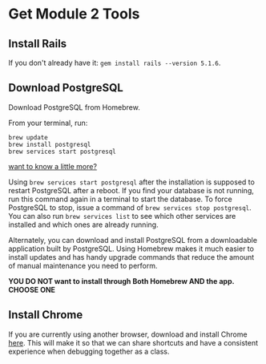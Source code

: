 # Get Module 2 Tools

## Install Rails

If you don't already have it: `gem install rails --version 5.1.6`.

## Download PostgreSQL

Download PostgreSQL from Homebrew.

From your terminal, run:

```
brew update
brew install postgresql
brew services start postgresql
```
[want to know a little more?](http://www.fyquah.me/setup-postgresql-on-os-x)

Using `brew services start postgresql` after the installation is supposed to restart PostgreSQL after a reboot. If you find your database is not running, run this command again in a terminal to start the database. To force PostgreSQL to stop, issue a command of `brew services stop postgresql`. You can also run `brew services list` to see which other services are installed and which ones are already running.

Alternately, you can download and install PostgreSQL from a downloadable application built by PostgreSQL. Using Homebrew makes it much easier to install updates and has handy upgrade commands that reduce the amount of manual maintenance you need to perform. 

**YOU DO NOT want to install through Both Homebrew AND the app. CHOOSE ONE**

## Install Chrome

If you are currently using another browser, download and install Chrome [here](https://www.google.com/chrome/). This will make it so that we can share shortcuts and have a consistent experience when debugging together as a class.
